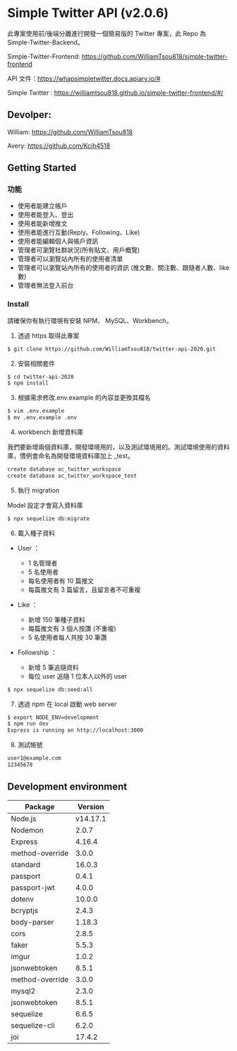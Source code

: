 # Simple Twitter API (v2.0.6)

此專案使用前/後端分離進行開發一個簡易版的 Twitter 專案，此 Repo 為 Simple-Twitter-Backend。

Simple-Twitter-Frontend: https://github.com/WilliamTsou818/simple-twitter-frontend

API 文件：https://whapsimpletwitter.docs.apiary.io/#

Simple Twitter : https://williamtsou818.github.io/simple-twitter-frontend/#/

## Devolper:

William: https://github.com/WilliamTsou818

Avery: https://github.com/Kcih4518

## Getting Started

### 功能

- 使用者能建立帳戶
- 使用者能登入、登出
- 使用者能新增推文
- 使用者能進行互動(Reply、Following、Like)
- 使用者能編輯個人與帳戶資訊
- 管理者可瀏覽社群狀況(所有貼文、用戶概覽)
- 管理者可以瀏覽站內所有的使用者清單
- 管理者可以瀏覽站內所有的使用者的資訊 (推文數、關注數、跟隨者人數、like 數)
- 管理者無法登入前台

### Install

請確保你有執行環境有安裝 NPM、 MySQL、Workbench。

1. 透過 https 取得此專案

```bash
$ git clone https://github.com/WilliamTsou818/twitter-api-2020.git
```

2. 安裝相關套件

```bash
$ cd twitter-api-2020
$ npm install
```

3. 根據需求修改.env.example 的內容並更換其檔名

```bash
$ vim .env.example
$ mv .env.example .env
```

4. workbench 新增資料庫

我們要新增兩個資料庫，開發環境用的，以及測試環境用的。測試環境使用的資料庫，慣例會命名為開發環境資料庫加上 \_test。

```bash
create database ac_twitter_workspace
create database ac_twitter_workspace_test
```

5. 執行 migration

Model 設定才會寫入資料庫

```bash
$ npx sequelize db:migrate

```

6. 載入種子資料

- User ：

  - 1 名管理者
  - 5 名使用者
  - 每名使用者有 10 篇推文
  - 每篇推文有 3 篇留言，且留言者不可重複

- Like ：

  - 新增 150 筆種子資料
  - 每篇推文有 3 個人按讚 (不重複)
  - 5 名使用者每人共按 30 筆讚

- Followship ：
  - 新增 5 筆追隨資料
  - 每位 user 追隨 1 位本人以外的 user

```bash
$ npx sequelize db:seed:all
```

7. 透過 npm 在 local 啟動 web server

```bash
$ export NODE_ENV=development
$ npm run dev
Express is running on http://localhost:3000
```

8. 測試帳號

```bash
user1@example.com
12345678
```

## Development environment

| Package         | Version  |
| --------------- | -------- |
| Node.js         | v14.17.1 |
| Nodemon         | 2.0.7    |
| Express         | 4.16.4   |
| method-override | 3.0.0    |
| standard        | 16.0.3   |
| passport        | 0.4.1    |
| passport-jwt    | 4.0.0    |
| dotenv          | 10.0.0   |
| bcryptjs        | 2.4.3    |
| body-parser     | 1.18.3   |
| cors            | 2.8.5    |
| faker           | 5.5.3    |
| imgur           | 1.0.2    |
| jsonwebtoken    | 8.5.1    |
| method-override | 3.0.0    |
| mysql2          | 2.3.0    |
| jsonwebtoken    | 8.5.1    |
| sequelize       | 6.6.5    |
| sequelize-cli   | 6.2.0    |
| joi             | 17.4.2   |

